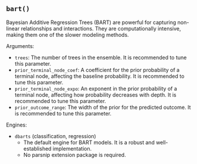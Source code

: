 ## `bart()`

Bayesian Additive Regression Trees (BART) are powerful for capturing non-linear relationships and interactions. They are computationally intensive, making them one of the slower modeling methods.

Arguments:
* `trees`: The number of trees in the ensemble. It is recommended to tune this parameter.
* `prior_terminal_node_coef`: A coefficient for the prior probability of a terminal node, affecting the baseline probability. It is recommended to tune this parameter.
* `prior_terminal_node_expo`: An exponent in the prior probability of a terminal node, affecting how probability decreases with depth. It is recommended to tune this parameter.
* `prior_outcome_range`: The width of the prior for the predicted outcome. It is recommended to tune this parameter.

Engines:
* `dbarts` (classification, regression)
    - The default engine for BART models. It is a robust and well-established implementation.
    - No parsnip extension package is required.


